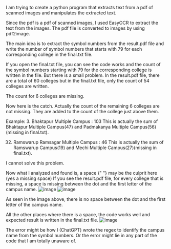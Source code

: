 I am trying to create a python program that extracts text from a pdf of scanned images and manipulates the extracted text.

Since the pdf is a pdf of scanned images, I used EasyOCR to extract the text from the images.
The pdf file is converted to images by using pdf2image.

The main idea is to extract the symbol numbers from the result.pdf file and write the number of symbol numbers that starts with 79 for each corresponding college in the final.txt file.

If you open the final.txt file, you can see the code works and the count of the symbol numbers starting with 79 for the corresponding college is written in the file.
But there is a small problem.
In the result.pdf file, there are a total of 60 colleges but in the final.txt file, only the count of 54 colleges are written.

The count for 6 colleges are missing.

Now here is the catch. Actually the count of the remaining 6 colleges are not missing. They are added to the count of the college just above them.

Example:
3. Bhaktapur Multiple Campus : 103
This is actually the sum of Bhaktapur Multiple Campus(47) and Padmakanya Multiple Campus(56)(missing in final.txt).

32. Ramswarup Ramsagar Multiple Campus : 46
This is actually the sum of Ramswarup Campus(19) and Mechi Multiple Campus(27)(missing in final.txt).

I cannot solve this problem.

Now what I analyzed and found is, a space {" "} may be the culprit here (yes a missing space)
If you see the result.pdf file, for every college that is missing, a space is missing between the dot and the first letter of the campus name.
![image](https://github.com/user-attachments/assets/c2c0855a-5222-45fa-9415-6e04266b4f60)
![image](https://github.com/user-attachments/assets/aade5f85-72a7-43d1-8310-001fd3d83196)

As seen in the image above, there is no space between the dot and the first letter of the campus name.

All the other places where there is a space, the code works well and expected result is written in the final.txt file.
![image](https://github.com/user-attachments/assets/1e9565fb-7ad9-4e7d-aaae-a37b7d414e39)


The error might be how I (ChatGPT) wrote the regex to identify the campus name from the symbol numbers.
Or the error might lie in any part of the code that I am totally unaware of.





